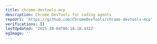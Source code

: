 ```yaml
---
title: chrome-devtools-mcp
description: Chrome DevTools for coding agents
repoUrl: 'https://github.com/ChromeDevTools/chrome-devtools-mcp'
verifications: []
lastUpdated: '2025-10-04T00:18:18.432Z'
ogImage: ''
---
```


